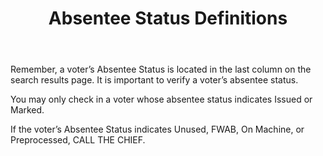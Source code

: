﻿---
layout: slide
title: "Absentee Status Definitions"
---

Remember, a voter’s Absentee Status is located in the last column on the search results page.  It is important to verify a voter’s absentee status. 
 
You may only check in a voter whose absentee status indicates Issued or Marked.

If the voter’s Absentee Status indicates Unused, FWAB, On Machine, or Preprocessed, CALL THE CHIEF.  
